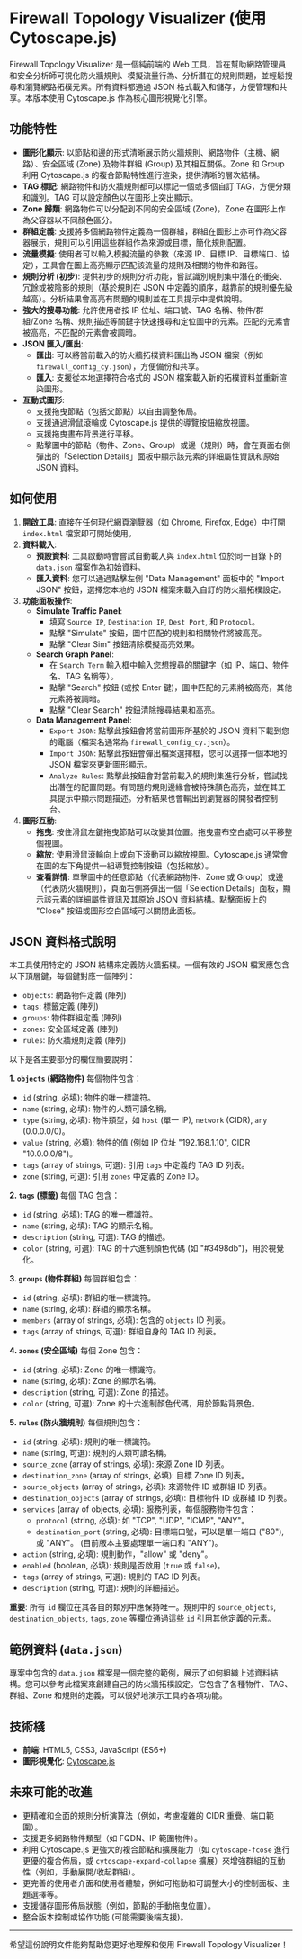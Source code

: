 # Firewall Topology Visualizer (使用 Cytoscape.js)

Firewall Topology Visualizer 是一個純前端的 Web 工具，旨在幫助網路管理員和安全分析師可視化防火牆規則、模擬流量行為、分析潛在的規則問題，並輕鬆搜尋和瀏覽網路拓樸元素。所有資料都通過 JSON 格式載入和儲存，方便管理和共享。本版本使用 Cytoscape.js 作為核心圖形視覺化引擎。

## 功能特性

*   **圖形化顯示**: 以節點和邊的形式清晰展示防火牆規則、網路物件（主機、網路）、安全區域 (Zone) 及物件群組 (Group) 及其相互關係。Zone 和 Group 利用 Cytoscape.js 的複合節點特性進行渲染，提供清晰的層次結構。
*   **TAG 標記**: 網路物件和防火牆規則都可以標記一個或多個自訂 TAG，方便分類和識別。TAG 可以設定顏色以在圖形上突出顯示。
*   **Zone 歸類**: 網路物件可以分配到不同的安全區域 (Zone)，Zone 在圖形上作為父容器以不同顏色區分。
*   **群組定義**: 支援將多個網路物件定義為一個群組，群組在圖形上亦可作為父容器展示，規則可以引用這些群組作為來源或目標，簡化規則配置。
*   **流量模擬**: 使用者可以輸入模擬流量的參數（來源 IP、目標 IP、目標端口、協定），工具會在圖上高亮顯示匹配該流量的規則及相關的物件和路徑。
*   **規則分析 (初步)**: 提供初步的規則分析功能，嘗試識別規則集中潛在的衝突、冗餘或被陰影的規則（基於規則在 JSON 中定義的順序，越靠前的規則優先級越高）。分析結果會高亮有問題的規則並在工具提示中提供說明。
*   **強大的搜尋功能**: 允許使用者按 IP 位址、端口號、TAG 名稱、物件/群組/Zone 名稱、規則描述等關鍵字快速搜尋和定位圖中的元素。匹配的元素會被高亮，不匹配的元素會被調暗。
*   **JSON 匯入/匯出**:
    *   **匯出**: 可以將當前載入的防火牆拓樸資料匯出為 JSON 檔案（例如 `firewall_config_cy.json`），方便備份和共享。
    *   **匯入**: 支援從本地選擇符合格式的 JSON 檔案載入新的拓樸資料並重新渲染圖形。
*   **互動式圖形**:
    *   支援拖曳節點（包括父節點）以自由調整佈局。
    *   支援通過滑鼠滾輪或 Cytoscape.js 提供的導覽按鈕縮放視圖。
    *   支援拖曳畫布背景進行平移。
    *   點擊圖中的節點（物件、Zone、Group）或邊（規則）時，會在頁面右側彈出的「Selection Details」面板中顯示該元素的詳細屬性資訊和原始 JSON 資料。
## 如何使用

1.  **開啟工具**: 直接在任何現代網頁瀏覽器（如 Chrome, Firefox, Edge）中打開 `index.html` 檔案即可開始使用。
2.  **資料載入**:
    *   **預設資料**: 工具啟動時會嘗試自動載入與 `index.html` 位於同一目錄下的 `data.json` 檔案作為初始資料。
    *   **匯入資料**: 您可以通過點擊左側 "Data Management" 面板中的 "Import JSON" 按鈕，選擇您本地的 JSON 檔案來載入自訂的防火牆拓樸設定。
3.  **功能面板操作**:
    *   **Simulate Traffic Panel**:
        *   填寫 `Source IP`, `Destination IP`, `Dest Port`, 和 `Protocol`。
        *   點擊 "Simulate" 按鈕，圖中匹配的規則和相關物件將被高亮。
        *   點擊 "Clear Sim" 按鈕清除模擬高亮效果。
    *   **Search Graph Panel**:
        *   在 `Search Term` 輸入框中輸入您想搜尋的關鍵字（如 IP、端口、物件名、TAG 名稱等）。
        *   點擊 "Search" 按鈕 (或按 Enter 鍵)，圖中匹配的元素將被高亮，其他元素將被調暗。
        *   點擊 "Clear Search" 按鈕清除搜尋結果和高亮。
    *   **Data Management Panel**:
        *   `Export JSON`: 點擊此按鈕會將當前圖形所基於的 JSON 資料下載到您的電腦（檔案名通常為 `firewall_config_cy.json`）。
        *   `Import JSON`: 點擊此按鈕會彈出檔案選擇框，您可以選擇一個本地的 JSON 檔案來更新圖形顯示。
        *   `Analyze Rules`: 點擊此按鈕會對當前載入的規則集進行分析，嘗試找出潛在的配置問題。有問題的規則邊緣會被特殊顏色高亮，並在其工具提示中顯示問題描述。分析結果也會輸出到瀏覽器的開發者控制台。
4.  **圖形互動**:
    *   **拖曳**: 按住滑鼠左鍵拖曳節點可以改變其位置。拖曳畫布空白處可以平移整個視圖。
    *   **縮放**: 使用滑鼠滾輪向上或向下滾動可以縮放視圖。Cytoscape.js 通常會在圖的左下角提供一組導覽控制按鈕（包括縮放）。
    *   **查看詳情**: 單擊圖中的任意節點（代表網路物件、Zone 或 Group）或邊（代表防火牆規則），頁面右側將彈出一個「Selection Details」面板，顯示該元素的詳細屬性資訊及其原始 JSON 資料結構。點擊面板上的 "Close" 按鈕或圖形空白區域可以關閉此面板。

## JSON 資料格式說明

本工具使用特定的 JSON 結構來定義防火牆拓樸。一個有效的 JSON 檔案應包含以下頂層鍵，每個鍵對應一個陣列：

*   `objects`: 網路物件定義 (陣列)
*   `tags`: 標籤定義 (陣列)
*   `groups`: 物件群組定義 (陣列)
*   `zones`: 安全區域定義 (陣列)
*   `rules`: 防火牆規則定義 (陣列)

以下是各主要部分的欄位簡要說明：

**1. `objects` (網路物件)**
   每個物件包含：
   *   `id` (string, 必填): 物件的唯一標識符。
   *   `name` (string, 必填): 物件的人類可讀名稱。
   *   `type` (string, 必填): 物件類型，如 `host` (單一 IP), `network` (CIDR), `any` (0.0.0.0/0)。
   *   `value` (string, 必填): 物件的值 (例如 IP 位址 "192.168.1.10", CIDR "10.0.0.0/8")。
   *   `tags` (array of strings, 可選): 引用 `tags` 中定義的 TAG ID 列表。
   *   `zone` (string, 可選): 引用 `zones` 中定義的 Zone ID。

**2. `tags` (標籤)**
   每個 TAG 包含：
   *   `id` (string, 必填): TAG 的唯一標識符。
   *   `name` (string, 必填): TAG 的顯示名稱。
   *   `description` (string, 可選): TAG 的描述。
   *   `color` (string, 可選): TAG 的十六進制顏色代碼 (如 "#3498db")，用於視覺化。

**3. `groups` (物件群組)**
   每個群組包含：
   *   `id` (string, 必填): 群組的唯一標識符。
   *   `name` (string, 必填): 群組的顯示名稱。
   *   `members` (array of strings, 必填): 包含的 `objects` ID 列表。
   *   `tags` (array of strings, 可選): 群組自身的 TAG ID 列表。

**4. `zones` (安全區域)**
   每個 Zone 包含：
   *   `id` (string, 必填): Zone 的唯一標識符。
   *   `name` (string, 必填): Zone 的顯示名稱。
   *   `description` (string, 可選): Zone 的描述。
   *   `color` (string, 可選): Zone 的十六進制顏色代碼，用於節點背景色。

**5. `rules` (防火牆規則)**
   每個規則包含：
   *   `id` (string, 必填): 規則的唯一標識符。
   *   `name` (string, 可選): 規則的人類可讀名稱。
   *   `source_zone` (array of strings, 必填): 來源 Zone ID 列表。
   *   `destination_zone` (array of strings, 必填): 目標 Zone ID 列表。
   *   `source_objects` (array of strings, 必填): 來源物件 ID 或群組 ID 列表。
   *   `destination_objects` (array of strings, 必填): 目標物件 ID 或群組 ID 列表。
   *   `services` (array of objects, 必填): 服務列表，每個服務物件包含：
        *   `protocol` (string, 必填): 如 "TCP", "UDP", "ICMP", "ANY"。
        *   `destination_port` (string, 必填): 目標端口號，可以是單一端口 ("80"), 或 "ANY"。 (目前版本主要處理單一端口和 "ANY")。
   *   `action` (string, 必填): 規則動作，"allow" 或 "deny"。
   *   `enabled` (boolean, 必填): 規則是否啟用 (`true` 或 `false`)。
   *   `tags` (array of strings, 可選): 規則的 TAG ID 列表。
   *   `description` (string, 可選): 規則的詳細描述。

**重要**: 所有 `id` 欄位在其各自的類別中應保持唯一。規則中的 `source_objects`, `destination_objects`, `tags`, `zone` 等欄位通過這些 `id` 引用其他定義的元素。

## 範例資料 (`data.json`)

專案中包含的 `data.json` 檔案是一個完整的範例，展示了如何組織上述資料結構。您可以參考此檔案來創建自己的防火牆拓樸設定。它包含了各種物件、TAG、群組、Zone 和規則的定義，可以很好地演示工具的各項功能。

## 技術棧

*   **前端**: HTML5, CSS3, JavaScript (ES6+)
*   **圖形視覺化**: [Cytoscape.js](https://js.cytoscape.org/)

## 未來可能的改進

*   更精確和全面的規則分析演算法（例如，考慮複雜的 CIDR 重疊、端口範圍）。
*   支援更多網路物件類型（如 FQDN、IP 範圍物件）。
*   利用 Cytoscape.js 更強大的複合節點和擴展能力（如 `cytoscape-fcose` 進行更優的複合佈局，或 `cytoscape-expand-collapse` 擴展）來增強群組的互動性（例如，手動展開/收起群組）。
*   更完善的使用者介面和使用者體驗，例如可拖動和可調整大小的控制面板、主題選擇等。
*   支援儲存圖形佈局狀態（例如，節點的手動拖曳位置）。
*   整合版本控制或協作功能 (可能需要後端支援)。

---

希望這份說明文件能夠幫助您更好地理解和使用 Firewall Topology Visualizer！
